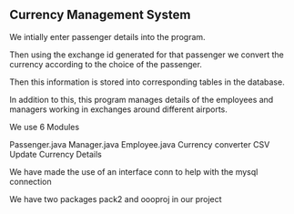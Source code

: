 ## Currency Management System



We intially enter passenger details into the program.

Then using the exchange id generated for that passenger we convert the currency according to the choice of the  passenger.


Then this information is stored into corresponding tables in the database.

In addition to this, this program manages details of the employees and managers working in exchanges around different airports.


We use 6 Modules

Passenger.java
Manager.java
Employee.java
Currency converter
CSV Update
Currency Details 

We have made the use of an interface conn to help with the mysql connection

We have two packages pack2 and oooproj in our project